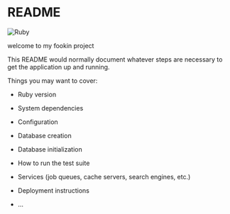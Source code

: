 # README

![Ruby](https://github.com/rjfz/DELETEFOREVER/workflows/Ruby/badge.svg)

welcome to my fookin project

This README would normally document whatever steps are necessary to get the
application up and running.

Things you may want to cover:

- Ruby version

- System dependencies

- Configuration

- Database creation

- Database initialization

- How to run the test suite

- Services (job queues, cache servers, search engines, etc.)

- Deployment instructions

- ...
